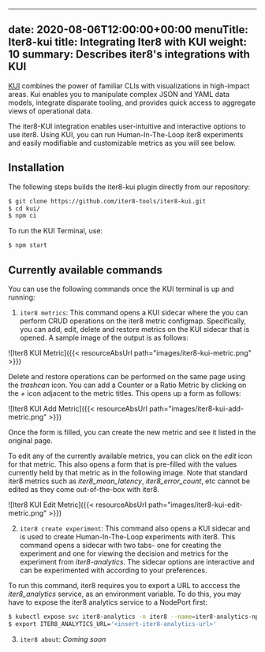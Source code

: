 
---
date: 2020-08-06T12:00:00+00:00
menuTitle: Iter8-kui
title: Integrating Iter8 with KUI
weight: 10
summary: Describes iter8's integrations with KUI
---

[KUI](https://kui.tools) combines the power of familiar CLIs with visualizations in high-impact areas. Kui enables you to manipulate complex JSON and YAML data models, integrate disparate tooling, and provides quick access to aggregate views of operational data.

The iter8-KUI integration enables user-intuitive and interactive options to use iter8. Using KUI, you can run Human-In-The-Loop iter8 experiments and easily modifiable and customizable metrics as you will see below.

## Installation

The following steps builds the iter8-kui plugin directly from our repository:

```sh
$ git clone https://github.com/iter8-tools/iter8-kui.git
$ cd kui/
$ npm ci
```

To run the KUI Terminal, use:

```sh
$ npm start
```

## Currently available commands

You can use the following commands once the KUI terminal is up and running:
1. `iter8 metrics`: This command opens a KUI sidecar where the you can perform CRUD operations on the iter8 metric configmap. Specifically, you can add, edit, delete and restore metrics on the KUI sidecar that is opened. A sample image of the output is as follows:

![Iter8 KUI Metric]({{< resourceAbsUrl path="images/iter8-kui-metric.png" >}})

Delete and restore operations can be performed on the same page using the _trashcan_ icon. You can add a Counter or a Ratio Metric by clicking on the _+_ icon adjacent to the metric titles. This opens up a form as follows:

![Iter8 KUI Add Metric]({{< resourceAbsUrl path="images/iter8-kui-add-metric.png" >}})

Once the form is filled, you can create the new metric and see it listed in the original page.

To edit any of the currently available metrics, you can click on the _edit_ icon for that metric. This also opens a form that is pre-filled with the values currently held by that metric as in the following image. Note that standard iter8 metrics such as _iter8_mean_latency_, _iter8_error_count_, etc cannot be edited as they come out-of-the-box with iter8.

![Iter8 KUI Edit Metric]({{< resourceAbsUrl path="images/iter8-kui-edit-metric.png" >}})

2. `iter8 create experiment`: This command also opens a KUI sidecar and is used to create Human-In-The-Loop experiments with iter8. This command opens a sidecar with two tabs- one for creating the experiment and one for viewing the decision and metrics for the experiment from _iter8-analytics_. The sidecar options are interactive and can be experimented with according to your preferences.

To run this command, iter8 requires you to export a URL to acccess the _iter8_analytics_ service, as an environment variable. To do this, you may have to expose the iter8 analytics service to a NodePort first:

```sh
$ kubectl expose svc iter8-analytics -n iter8 --name=iter8-analytics-np --type=NodePort
$ export ITER8_ANALYTICS_URL='<insert-iter8-analytics-url>'
```

3. `iter8 about`: _Coming soon_
